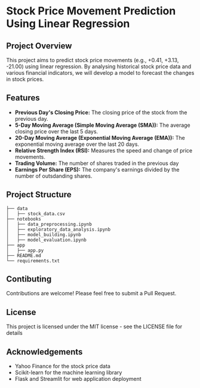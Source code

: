 # Stock Price Movement Prediction Using Linear Regression #

## Project Overview
This project aims to predict stock price movements (e.g., +0.41, +3.13, -21.00) using linear regression. By analysing historical stock price data and various financial indicators, we will develop a model to forecast the changes in stock prices.

## Features
- **Previous Day's Closing Price:** The closing price of the stock from the previous day.
- **5-Day Moving Average (Simple Moving Average (SMA)):** The average closing price over the last 5 days.
- **20-Day Moving Average (Exponential Moving Average (EMA)):** The exponential moving average over the last 20 days.
- **Relative Strength Index (RSI):** Measures the speed and change of price movements.
- **Trading Volume:** The number of shares traded in the previous day
- **Earnings Per Share (EPS):** The company's earnings divided by the number of outsdanding shares.

## Project Structure 
```
├── data
│   ├── stock_data.csv
├── notebooks
│   ├── data_preprocessing.ipynb
│   ├── exploratory_data_analysis.ipynb
│   ├── model_building.ipynb
│   ├── model_evaluation.ipynb
├── app
│   ├── app.py
├── README.md
└── requirements.txt
```

## Contibuting
Contributions are welcome! Please feel free to submit a Pull Request.

## License
This project is licensed under the MIT license - see the LICENSE file for details

## Acknowledgements
- Yahoo Finance for the stock price data
- Scikit-learn for the machine learning library
- Flask and Streamlit for web application deployment
